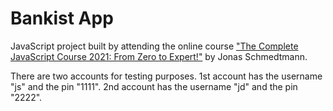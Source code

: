 # Bankist App

JavaScript project built by attending the online course ["The Complete JavaScript Course 2021: From Zero to Expert!"](https://www.udemy.com/course/the-complete-javascript-course/) by Jonas Schmedtmann.

There are two accounts for testing purposes. 1st account has the username "js" and the pin "1111". 2nd account has the username "jd" and the pin "2222".

